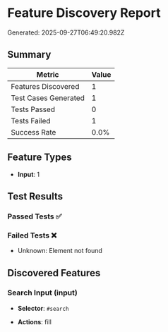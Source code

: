 # Feature Discovery Report

Generated: 2025-09-27T06:49:20.982Z

## Summary

| Metric | Value |
|--------|-------|
| Features Discovered | 1 |
| Test Cases Generated | 1 |
| Tests Passed | 0 |
| Tests Failed | 1 |
| Success Rate | 0.0% |

## Feature Types

- **Input**: 1

## Test Results

### Passed Tests ✅


### Failed Tests ❌
- Unknown: Element not found

## Discovered Features


### Search Input (input)
- **Selector**: `#search`

- **Actions**: fill

